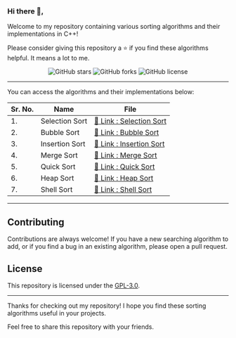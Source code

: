 ### Hi there 👋,

Welcome to my repository containing various sorting algorithms and their implementations in C++!

Please consider giving this repository a ⭐️ if you find these algorithms helpful. It means a lot to me.

<p align="center">
  <img src="https://img.shields.io/github/stars/HimeshKohad/Sorting_Algorithms?style=for-the-badge" alt="GitHub stars">
  <img src="https://img.shields.io/github/forks/HimeshKohad/Sorting_Algorithms?style=for-the-badge" alt="GitHub forks">
  <img src="https://img.shields.io/github/license/HimeshKohad/Sorting_Algorithms?style=for-the-badge" alt="GitHub license">
</p>

---

You can access the algorithms and their implementations below:

| Sr. No. | Name | File |
|------|------|------|
|1.|Selection Sort|[🔗 Link : Selection Sort](https://github.com/HimeshKohad/Sorting_Algorithms/blob/main/Algorithms/SelectionSort.md)|
|2.|Bubble Sort|[🔗 Link : Bubble Sort](https://github.com/HimeshKohad/Sorting_Algos/blob/main/Algorithms/BubbleSort.md)|
|3.|Insertion Sort|[🔗 Link : Insertion Sort](https://github.com/HimeshKohad/Sorting_Algos/blob/main/Algorithms/InsertionSort.md)|
|4.|Merge Sort|[🔗 Link : Merge Sort](https://github.com/HimeshKohad/Sorting_Algos/blob/main/Algorithms/MergeSort.md)|
|5.|Quick Sort|[🔗 Link : Quick Sort](https://github.com/HimeshKohad/Sorting_Algos/blob/main/Algorithms/QuickSort.md)|
|6.|Heap Sort|[🔗 Link : Heap Sort](https://github.com/HimeshKohad/Sorting_Algorithms/blob/main/Algorithms/HeapSort.md)|
|7.|Shell Sort|[🔗 Link : Shell Sort](https://github.com/HimeshKohad/Sorting_Algorithms/blob/main/Algorithms/ShellSort.md)|
---

## Contributing

Contributions are always welcome! If you have a new searching algorithm to add, or if you find a bug in an existing algorithm, please open a pull request.

## License

This repository is licensed under the [GPL-3.0](https://github.com/HimeshKohad/Sorting_Algorithms/blob/main/LICENSE).

<hr>

Thanks for checking out my repository! I hope you find these sorting algorithms useful in your projects.

Feel free to share this repository with your friends.

